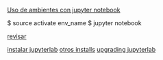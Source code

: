 [Uso de ambientes con jupyter notebook](https://stackoverflow.com/questions/38984238/how-to-set-a-default-environment-for-anaconda-jupyter)

$ source activate env_name
$ jupyter notebook

[revisar](https://stackoverflow.com/questions/37085665/in-which-conda-environment-is-jupyter-executing)

[instalar jupyterlab](https://www.ceos3c.com/open-source/install-jupyterlab-on-ubuntu-18-04/)
[otros installs](https://medium.com/hi-optimus/how-to-install-jupyterlab-0-33-8-on-ubuntu-18-04-lts-afd18b676ca5)
[upgrading jupyterlab](https://hackersandslackers.com/upgrading-to-jupyter-lab-on-ubuntu/)
